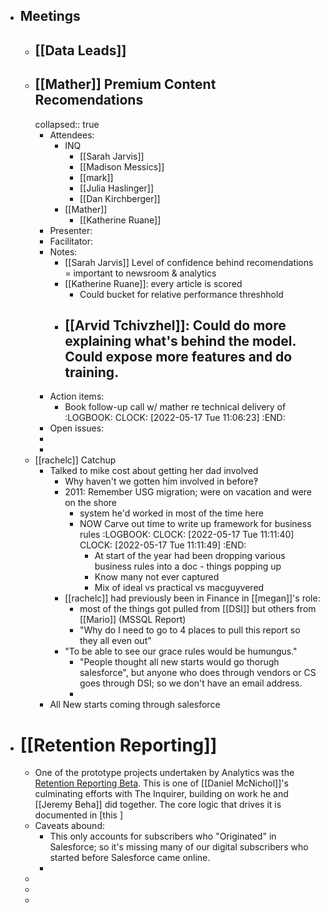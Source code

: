- ## Meetings
	- ## [[Data Leads]]
	- ## [[Mather]] Premium Content Recomendations
	  collapsed:: true
		- Attendees:
			- INQ
				- [[Sarah Jarvis]]
				- [[Madison Messics]]
				- [[mark]]
				- [[Julia Haslinger]]
				- [[Dan Kirchberger]]
			- [[Mather]]
				- [[Katherine Ruane]]
		- Presenter:
		- Facilitator:
		- Notes:
			- [[Sarah Jarvis]]  Level of confidence behind recomendations = important to newsroom & analytics
			- [[Katherine Ruane]]: every article is scored
				- Could bucket for relative performance threshhold
			- [[Arvid Tchivzhel]]: Could do more explaining what's behind the model. Could expose more features and do training.
				-
		- Action items:
			- Book follow-up call w/ mather re technical delivery of
			  :LOGBOOK:
			  CLOCK: [2022-05-17 Tue 11:06:23]
			  :END:
		- Open issues:
		-
		-
	- [[rachelc]] Catchup
		- Talked to mike cost about getting her dad involved
			- Why haven't we gotten him involved in before‽
			- 2011: Remember USG migration; were on vacation and were on the shore
				- system he'd worked in most of the time here
				- NOW Carve out time to write up framework for business rules
				  :LOGBOOK:
				  CLOCK: [2022-05-17 Tue 11:11:40]
				  CLOCK: [2022-05-17 Tue 11:11:49]
				  :END:
					- At start of the year had been dropping various business rules into a doc - things popping up
					- Know many not ever captured
					- Mix of ideal vs practical vs macguyvered
			- [[rachelc]] had previously been in Finance in [[megan]]'s role:
				- most of the things got pulled from [[DSI]] but others from [[Mario]] (MSSQL Report)
				- "Why do I need to go to 4 places to pull this report so they all even out"
			- "To be able to see our grace rules would be humungus."
				- "People thought all new starts would go thorugh salesforce", but anyone who does through vendors or CS goes through DSI; so we don't have an email address.
				-
		- All New starts coming through salesforce
- # [[Retention Reporting]]
	- One of the prototype projects undertaken by Analytics was the [Retention Reporting Beta](https://datastudio.google.com/reporting/f0ee48ed-3681-4b52-b6d2-d5f3dc2a7f46/page/MvgFC). This is one of [[Daniel McNichol]]'s culminating efforts with The Inquirer, building on work he and [[Jeremy Beha]] did together. The core logic that drives it is documented in [this ]
	- Caveats abound:
		- This only accounts for subscribers who "Originated" in Salesforce; so it's missing many of our digital subscribers who started before Salesforce came online.
		-
	-
	-
	-